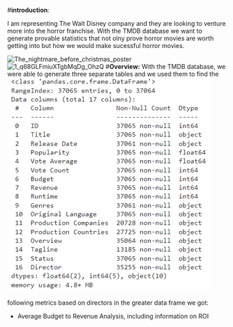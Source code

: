 #**introduction**: 

I am representing The Walt Disney company and they are looking to venture more into the horror franchise. With the TMDB database we want to generate provable statistics that not olny prove horror movies are worth getting into but how we would make sucessful horror movies. 

![The_nightmare_before_christmas_poster](https://github.com/user-attachments/assets/6dcfcdfc-6e64-4ddc-8805-9d42361c1b4c)
![1_q68GLFmiuXTgbMqDg_OhzQ](https://github.com/user-attachments/assets/586cfd84-80f7-467f-ab01-6c76b2e84989)
#**Overview:**
With the TMDB database, we were able to generate three separate tables and we used them to find the
![Initial DataFrame](Images/init_df.png)

following metrics based on directors in the greater data frame we got: 
- Average Budget to Revenue Analysis, including information on ROI
